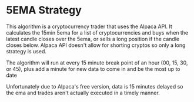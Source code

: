 # 5EMA Strategy
This algorithm is a cryptocurrency trader that uses the Alpaca API. It calculates the 15min 5ema for a list of cryptocurrencies and buys when the latest candle closes over the 5ema, or sells a long position if the candle closes below. Alpaca API doesn't allow for shorting cryptos so only a long strategy is used.

The algorithm will run at every 15 minute break point of an hour (00, 15, 30, or 45), plus add a minute for new data to come in and be the most up to date

Unfortunately due to Alpaca's free version, data is 15 minutes delayed so the ema and trades aren't actually executed in a timely manner. 